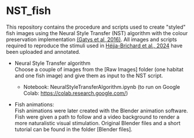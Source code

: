 # NST_fish
This repository contains the procedure and scripts used to create "styled" fish images using the Neural Style Transfer (NST) algorithm with the colour preservation implementation [(Gatys et al, 2016)](https://www.cv-foundation.org/openaccess/content_cvpr_2016/papers/Gatys_Image_Style_Transfer_CVPR_2016_paper.pdf). 
All images and scripts required to reproduce the stimuli used in [Héjja-Brichard et al., 2024](https://doi.org/10.1016/j.ecoinf.2024.102881) have been uploaded and annotated. 

- Neural Style Transfer algorithm <br>
Choose a couple of images from the [Raw Images] folder (one habitat and one fish image) and give them as input to the NST script.
	- Notebook: NeuralStyleTransferAlgorithm.ipynb (to run on Google Colab: https://colab.research.google.com/)


- Fish animations: <br>
Fish animations were later created with the Blender animation software. Fish were given a path to follow and a video background to render a more naturalistic visual stimulation. Original Blender files and a short tutorial can be found in the folder [Blender files].	
